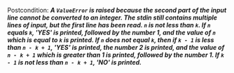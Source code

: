 Postcondition: ***A `ValueError` is raised because the second part of the input line cannot be converted to an integer. The stdin still contains multiple lines of input, but the first line has been read. `n` is not less than `k`. If `n` equals `k`, 'YES' is printed, followed by the number 1, and the value of `n` which is equal to `k` is printed. If `n` does not equal `k`, then if `k - 1` is less than `n - k + 1`, 'YES' is printed, the number 2 is printed, and the value of `n - k + 1` which is greater than 1 is printed, followed by the number 1. If `k - 1` is not less than `n - k + 1`, 'NO' is printed.***